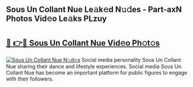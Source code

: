 ## Sous Un Collant Nue Le𝚊k𝚎d N𝚞𝚍es - Part-axN Photos Vid𝚎o Le𝚊ks PLzuy

# <h2><a href="http://fb5tf0d.evod.top/?m=Sous+Un+Collant+Nue">🔗 👉🔴 Sous Un Collant Nue Vid𝚎o Ph𝚘t𝚘s</a></h2>

[![Sous Un Collant Nue N𝚞d𝚎s](https://i.imgur.com/8V9OHl7.gif)](http://fb5tf0d.evod.top/?m=Sous+Un+Collant+Nue)
Social media personality Sous Un Collant Nue sharing their dance and lifestyle experiences. Social media Sous Un Collant Nue has become an important platform for public figures to engage with their followers. 
